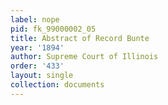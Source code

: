 ```yaml
---
label: nope
pid: fk_99000002_05
title: Abstract of Record Bunte
year: '1894'
author: Supreme Court of Illinois
order: '433'
layout: single
collection: documents
---
```

